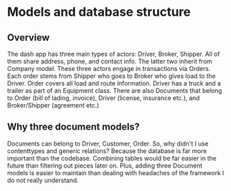 # Models and database structure
## Overview
The dash app has three main types of actors: Driver, Broker, Shipper. All of them share address, phone, and contact info. The latter two inherit from Company model. These three actors engage in transactions via Orders. Each order stems from Shipper who goes to Broker who gives load to the Driver. Order covers all load and route information. Driver has a truck and a trailer as part of an Equipment class. There are also Documents that belong to Order (bill of lading, invoice), Driver (license, insurance etc.), and Broker/Shipper (agreement etc.) 

## Why three document models?
Documents can belong to Driver, Customer, Order. So, why didn't I use contenttypes and generic relations? Because the database is far more important than the codebase. Combining tables would be far easier in the future than filtering out pieces later on. Plus, adding three Document models is easier to maintain than dealing with headaches of the framework I do not really understand.

